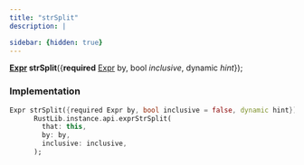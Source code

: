 ```yaml
---
title: "strSplit"
description: |

sidebar: {hidden: true}
---
```

<span class="dart-code"><strong>[Expr] strSplit</strong>({<span class="nobr"><strong>required</strong> [Expr] by</span>, <span class="nobr">bool <i>inclusive</i></span>, <span class="nobr">dynamic <i>hint</i></span>});</span>


### Implementation
```dart
Expr strSplit({required Expr by, bool inclusive = false, dynamic hint}) =>
      RustLib.instance.api.exprStrSplit(
        that: this,
        by: by,
        inclusive: inclusive,
      );
```

[Expr]: /reference/classes/expr